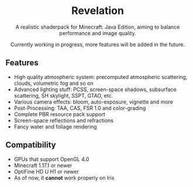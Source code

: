 <h1 align = "center"> Revelation </h1>
<p  align = "center"> A realistic shaderpack for Minecraft: Java Edition, aiming to balance performance and image quality. </p>
<p  align = "center"> Currently working in progress, more features will be added in the future. </p>

## Features
* High quality atmospheric system: precomputed atmospheric scattering, clouds, volumetric fog and so on
* Advanced lighting stuff: PCSS, screen-space shadows, subsurface scattering, SH skylight, SSPT, GTAO, etc.
* Various camera effects: bloom, auto-exposure, vignette and more
* Post-Processing: TAA, CAS, FSR 1.0 and color-grading
* Complete PBR resource pack support
* Screen-space reflections and refractions
* Fancy water and foliage rendering

## Compatibility
* GPUs that support OpenGL 4.0
* Minecraft 1.17.1 or newer
* OptiFine HD U H1 or newer
* As of now, it **cannot** work properly on Iris
